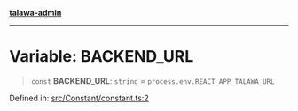 [**talawa-admin**](../../../README.md)

***

# Variable: BACKEND\_URL

> `const` **BACKEND\_URL**: `string` = `process.env.REACT_APP_TALAWA_URL`

Defined in: [src/Constant/constant.ts:2](https://github.com/MayankJha014/talawa-admin/blob/0dd35cc200a4ed7562fa81ab87ec9b2a6facd18b/src/Constant/constant.ts#L2)
